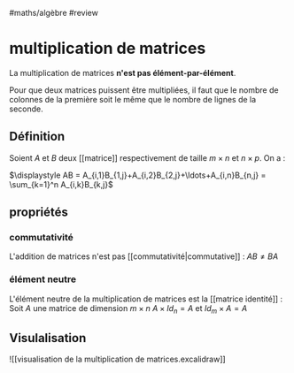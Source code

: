 #maths/algèbre #review 
# multiplication de matrices

La multiplication de matrices **n'est pas élément-par-élément**.

Pour que deux matrices puissent être multipliées, il faut que le nombre de colonnes de la première soit le même que le nombre de lignes de la seconde.

## Définition

Soient $A$ et $B$ deux [[matrice]] respectivement de taille $m\times n$ et $n\times p$. On a :

$\displaystyle AB = A_{i,1}B_{1,j}+A_{i,2}B_{2,j}+\ldots+A_{i,n}B_{n,j} = \sum_{k=1}^n A_{i,k}B_{k,j}$

## propriétés
### commutativité
L'addition de matrices n'est pas [[commutativité|commutative]] :
$AB \neq BA$
### élément neutre
L'élément neutre de la multiplication de matrices est la [[matrice identité]] :
Soit $A$ une matrice de dimension $m\times n$
$A\times Id_n = A$ et $Id_m\times A = A$


## Visulalisation
![[visualisation de la multiplication de matrices.excalidraw]]
